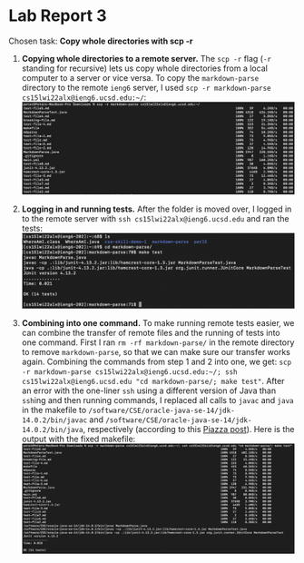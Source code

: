 # Lab Report 3

Chosen task: **Copy whole directories with scp -r**

1. **Copying whole directories to a remote server.** The `scp -r` flag (`-r` standing for recursive) lets us copy whole directories from a local computer to a server or vice versa. To copy the `markdown-parse` directory to the remote `ieng6` server, I used `scp -r markdown-parse cs15lwi22alx@ieng6.ucsd.edu:~/`:
![](3step1.png)

2. **Logging in and running tests.** After the folder is moved over, I logged in to the remote server with `ssh cs15lwi22alx@ieng6.ucsd.edu` and ran the tests:
![](3step2.png)

3. **Combining into one command.** To make running remote tests easier, we can combine the transfer of remote files and the running of tests into one command. First I ran `rm -rf markdown-parse/` in the remote directory to remove `markdown-parse`, so that we can make sure our transfer works again. Combining the commands from step 1 and 2 into one, we get: `scp -r markdown-parse cs15lwi22alx@ieng6.ucsd.edu:~/; ssh cs15lwi22alx@ieng6.ucsd.edu "cd markdown-parse/; make test"`. After an error with the one-liner `ssh` using a different version of Java than `ssh`ing and then running commands, I replaced all calls to `javac` and `java` in the makefile to `/software/CSE/oracle-java-se-14/jdk-14.0.2/bin/javac` and `/software/CSE/oracle-java-se-14/jdk-14.0.2/bin/java`, respectively (according to this [Piazza post](https://piazza.com/class/kxs0toocqhv4og?cid=354)). Here is the output with the fixed makefile:
![](3step3.png)